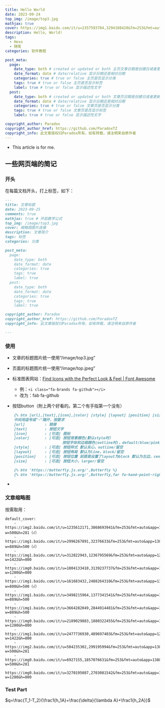 ```yaml
---
title: Hello World
date: 2023-09-24
top_img: /image/top3.jpg
mathjax: true
cover: https://img1.baidu.com/it/u=2357593784,3294108420&fm=253&fmt=auto&app=120&f=JPEG?w=854&h=480
description: Hello, World!
tags: 
  - Hexo
  - 随笔
categories: 软件教程

post_meta:
  page:
    date_type: both # created or updated or both 主页文章日期是创建日或者更新日或都显示
    date_format: date # date/relative 显示日期还是相对日期
    categories: true # true or false 主页是否显示分类
    tags: true # true or false 主页是否显示标签
    label: true # true or false 显示描述性文字
  post:
    date_type: both # created or updated or both 文章页日期是创建日或者更新日或都显示
    date_format: date # date/relative 显示日期还是相对日期
    categories: true # true or false 文章页是否显示分类
    tags: true # true or false 文章页是否显示标签
    label: true # true or false 显示描述性文字

copyright_author: Paradox
copyright_author_href: https://github.com/ParadoxTZ
copyright_info: 此文章版权归Paradox所有，如有转载，请注明来自原作者
---
```


* This article is for me.

## 一些网页端的简记

### 开头

在每篇文档开头，打上标签，如下：

````markdown
---
title: 文章标题
date: 2023-09-25
comments: true
mathjax: true # 开启数学公式
top_img: /image/top3.jpg
cover: 缩略图图片连接
description: 文章简介
tags: 标签
categories: 分类

post_meta:
  page:
    date_type: both 
    date_format: date 
    categories: true 
    tags: true 
    label: true 
  post:
    date_type: both 
    date_format: date 
    categories: true 
    tags: true 
    label: true 

copyright_author: Paradox
copyright_author_href: https://github.com/ParadoxTZ
copyright_info: 此文章版权归Paradox所有，如有转载，请注明来自原作者

---
````

### 使用

* 文章的标题图片统一使用“/image/top3.jpg”

* 页面的标题图片统一使用“/image/top.jpeg”

* 标准图表网站：[Find Icons with the Perfect Look & Feel | Font Awesome](https://fontawesome.com/)
  * 例：``<i class="fa-brands fa-github"></i>``
  * 改为：fab fa-github
  
* 按钮button（附上两个好看的。第二个有手指第一个没有）

```markdown
    {% btn [url],[text],[icon],[color] [style] [layout] [position] [size] %}
    中间用逗号或"-"隔开，按要求
    [url]         : 链接
    [text]        : 按钮文字
    [icon]        : [可选] 图标
    [color]       : [可选] 按钮背景顔色(默认style时）
                          按钮字体和边框顔色(outline时)，default/blue/pink/red/purple/orange/green
    [style]       : [可选] 按钮样式 默认实心，outline/留空
    [layout]      : [可选] 按钮佈局 默认为line，block/留空
    [position]    : [可选] 按钮位置 前提是设置了layout为block 默认为左边，center/right/留空
    [size]        : [可选] 按钮大小，larger/留空
```

```markdown
    {% btn 'https://butterfly.js.org/',Butterfly %}
    {% btn 'https://butterfly.js.org/',Butterfly,far fa-hand-point-right,larger %}
```

* 

### 文章缩略图

按需取用：

```
default_cover: 
    - https://img2.baidu.com/it/u=1235612171,3868693941&fm=253&fmt=auto&app=138&f=JPEG?w=500&h=281（√）
    - https://img1.baidu.com/it/u=2996267891,32376633&fm=253&fmt=auto&app=138&f=JPEG?w=889&h=500（√）
    - https://img1.baidu.com/it/u=312822943,1236795569&fm=253&fmt=auto&app=120&f=JPEG?w=1422&h=800
    - https://img0.baidu.com/it/u=1804133410,3139237737&fm=253&fmt=auto&app=120&f=JPEG?w=1280&h=800
    - https://img1.baidu.com/it/u=161683432,2488264310&fm=253&fmt=auto&app=138&f=JPEG?w=800&h=500（√）
    - https://img1.baidu.com/it/u=3498215964,1377341541&fm=253&fmt=auto&app=138&f=JPEG?w=889&h=500
    - https://img1.baidu.com/it/u=3664282049,2844914481&fm=253&fmt=auto&app=138&f=JPEG?w=889&h=500
    - https://img0.baidu.com/it/u=2189029883,1880322455&fm=253&fmt=auto&app=120&f=JPEG?w=1280&h=800
    - https://img1.baidu.com/it/u=2477736930,489697403&fm=253&fmt=auto&app=120&f=JPEG?w=1422&h=800
    - https://img2.baidu.com/it/u=504235302,299195994&fm=253&fmt=auto&app=138&f=JPEG?w=500&h=281
    - https://img0.baidu.com/it/u=6927155,1857076631&fm=253&fmt=auto&app=138&f=JPEG?w=500&h=281
    - https://img0.baidu.com/it/u=3270195087,2703081542&fm=253&fmt=auto&app=120&f=JPEG?w=1280&h=800
```



### Test Part

$q=\frac{T_1-T_2}{\frac1{h_1A}+\frac{\delta}{\lambda A}+\frac1{h_2A}}$

